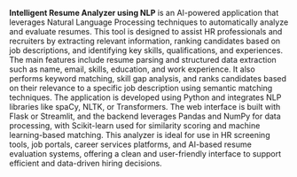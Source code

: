 **Intelligent Resume Analyzer using NLP** is an AI-powered application that leverages Natural Language Processing techniques to automatically analyze and evaluate resumes. This tool is designed to assist HR professionals and recruiters by extracting relevant information, ranking candidates based on job descriptions, and identifying key skills, qualifications, and experiences. The main features include resume parsing and structured data extraction such as name, email, skills, education, and work experience. It also performs keyword matching, skill gap analysis, and ranks candidates based on their relevance to a specific job description using semantic matching techniques. The application is developed using Python and integrates NLP libraries like spaCy, NLTK, or Transformers. The web interface is built with Flask or Streamlit, and the backend leverages Pandas and NumPy for data processing, with Scikit-learn used for similarity scoring and machine learning-based matching. This analyzer is ideal for use in HR screening tools, job portals, career services platforms, and AI-based resume evaluation systems, offering a clean and user-friendly interface to support efficient and data-driven hiring decisions.
